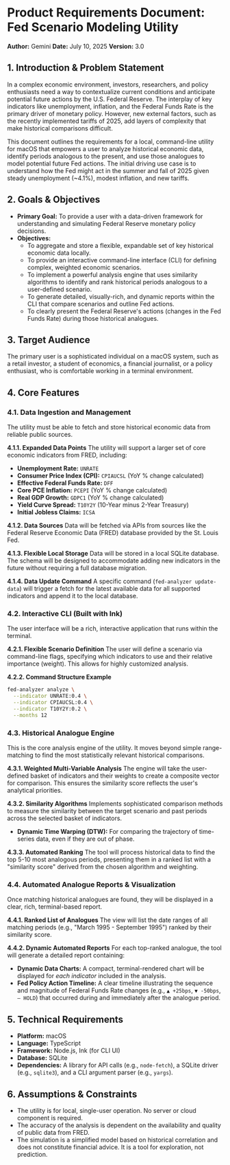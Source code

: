 # Product Requirements Document: Fed Scenario Modeling Utility

**Author:** Gemini
**Date:** July 10, 2025
**Version:** 3.0

## 1. Introduction & Problem Statement

In a complex economic environment, investors, researchers, and policy enthusiasts need a way to contextualize current conditions and anticipate potential future actions by the U.S. Federal Reserve. The interplay of key indicators like unemployment, inflation, and the Federal Funds Rate is the primary driver of monetary policy. However, new external factors, such as the recently implemented tariffs of 2025, add layers of complexity that make historical comparisons difficult.

This document outlines the requirements for a local, command-line utility for macOS that empowers a user to analyze historical economic data, identify periods analogous to the present, and use those analogues to model potential future Fed actions. The initial driving use case is to understand how the Fed might act in the summer and fall of 2025 given steady unemployment (~4.1%), modest inflation, and new tariffs.

## 2. Goals & Objectives

* **Primary Goal:** To provide a user with a data-driven framework for understanding and simulating Federal Reserve monetary policy decisions.
* **Objectives:**
  * To aggregate and store a flexible, expandable set of key historical economic data locally.
  * To provide an interactive command-line interface (CLI) for defining complex, weighted economic scenarios.
  * To implement a powerful analysis engine that uses similarity algorithms to identify and rank historical periods analogous to a user-defined scenario.
  * To generate detailed, visually-rich, and dynamic reports within the CLI that compare scenarios and outline Fed actions.
  * To clearly present the Federal Reserve's actions (changes in the Fed Funds Rate) during those historical analogues.

## 3. Target Audience

The primary user is a sophisticated individual on a macOS system, such as a retail investor, a student of economics, a financial journalist, or a policy enthusiast, who is comfortable working in a terminal environment.

## 4. Core Features

### 4.1. Data Ingestion and Management
The utility must be able to fetch and store historical economic data from reliable public sources.

**4.1.1. Expanded Data Points**
The utility will support a larger set of core economic indicators from FRED, including:
*   **Unemployment Rate:** `UNRATE`
*   **Consumer Price Index (CPI):** `CPIAUCSL` (YoY % change calculated)
*   **Effective Federal Funds Rate:** `DFF`
*   **Core PCE Inflation:** `PCEPI` (YoY % change calculated)
*   **Real GDP Growth:** `GDPC1` (YoY % change calculated)
*   **Yield Curve Spread:** `T10Y2Y` (10-Year minus 2-Year Treasury)
*   **Initial Jobless Claims:** `ICSA`

**4.1.2. Data Sources**
Data will be fetched via APIs from sources like the Federal Reserve Economic Data (FRED) database provided by the St. Louis Fed.

**4.1.3. Flexible Local Storage**
Data will be stored in a local SQLite database. The schema will be designed to accommodate adding new indicators in the future without requiring a full database migration.

**4.1.4. Data Update Command**
A specific command (`fed-analyzer update-data`) will trigger a fetch for the latest available data for all supported indicators and append it to the local database.

### 4.2. Interactive CLI (Built with Ink)
The user interface will be a rich, interactive application that runs within the terminal.

**4.2.1. Flexible Scenario Definition**
The user will define a scenario via command-line flags, specifying which indicators to use and their relative importance (weight). This allows for highly customized analysis.

**4.2.2. Command Structure Example**
```bash
fed-analyzer analyze \
  --indicator UNRATE:0.4 \
  --indicator CPIAUCSL:0.4 \
  --indicator T10Y2Y:0.2 \
  --months 12
```

### 4.3. Historical Analogue Engine
This is the core analysis engine of the utility. It moves beyond simple range-matching to find the most statistically relevant historical comparisons.

**4.3.1. Weighted Multi-Variable Analysis**
The engine will take the user-defined basket of indicators and their weights to create a composite vector for comparison. This ensures the similarity score reflects the user's analytical priorities.

**4.3.2. Similarity Algorithms**
Implements sophisticated comparison methods to measure the similarity between the target scenario and past periods across the selected basket of indicators.
*   **Dynamic Time Warping (DTW):** For comparing the trajectory of time-series data, even if they are out of phase.

**4.3.3. Automated Ranking**
The tool will process historical data to find the top 5-10 most analogous periods, presenting them in a ranked list with a "similarity score" derived from the chosen algorithm and weighting.

### 4.4. Automated Analogue Reports & Visualization
Once matching historical analogues are found, they will be displayed in a clear, rich, terminal-based report.

**4.4.1. Ranked List of Analogues**
The view will list the date ranges of all matching periods (e.g., "March 1995 - September 1995") ranked by their similarity score.

**4.4.2. Dynamic Automated Reports**
For each top-ranked analogue, the tool will generate a detailed report containing:
*   **Dynamic Data Charts:** A compact, terminal-rendered chart will be displayed for *each indicator* included in the analysis.
*   **Fed Policy Action Timeline:** A clear timeline illustrating the sequence and magnitude of Federal Funds Rate changes (e.g., `▲ +25bps`, `▼ -50bps`, `— HOLD`) that occurred during and immediately after the analogue period.

## 5. Technical Requirements

* **Platform:** macOS
* **Language:** TypeScript
* **Framework:** Node.js, Ink (for CLI UI)
* **Database:** SQLite
* **Dependencies:** A library for API calls (e.g., `node-fetch`), a SQLite driver (e.g., `sqlite3`), and a CLI argument parser (e.g., `yargs`).

## 6. Assumptions & Constraints

* The utility is for local, single-user operation. No server or cloud component is required.
* The accuracy of the analysis is dependent on the availability and quality of public data from FRED.
* The simulation is a simplified model based on historical correlation and does not constitute financial advice. It is a tool for exploration, not prediction.